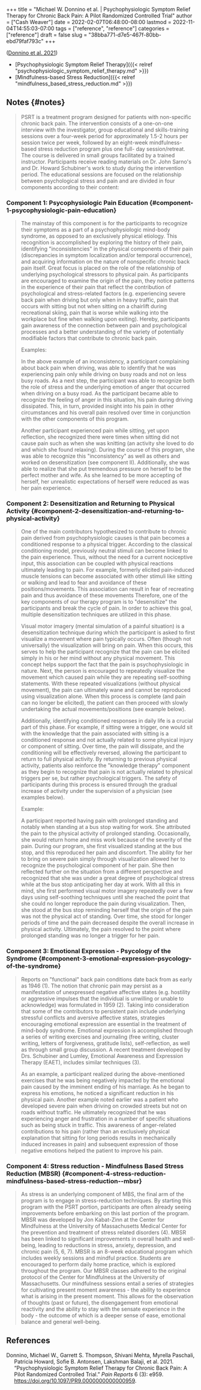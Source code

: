 +++
title = "Michael W. Donnino et al. | Psychophysiologic Symptom Relief Therapy for Chronic Back Pain: A Pilot Randomized Controlled Trial"
author = ["Cash Weaver"]
date = 2022-02-07T06:48:00-08:00
lastmod = 2022-11-04T14:55:03-07:00
tags = ["reference", "reference"]
categories = ["reference"]
draft = false
slug = "38bba771-d7e5-467f-80bb-ebd79faf793c"
+++

(<a href="#citeproc_bib_item_1">Donnino et al. 2021</a>)

-   [Psychophysiologic Symptom Relief Therapy]({{< relref "psychophysiologic_symptom_relief_therapy.md" >}})
-   [Mindfulness-based Stress Reduction]({{< relref "mindfulness_based_stress_reduction.md" >}})


## Notes {#notes}

> PSRT is a treatment program designed for patients with non-specific chronic back pain. The intervention consists of a one-on-one interview with the investigator, group educational and skills-training sessions over a four-week period for approximately 1.5-2 hours per session twice per week, followed by an eight-week mindfulness-based stress reduction program plus one full- day session/retreat. The course is delivered in small groups facilitated by a trained instructor. Participants receive reading materials on Dr. John Sarno's and Dr. Howard Schubiner's work to study during the intervention period. The educational sessions are focused on the relationship between psychological stress and pain and are divided in four components according to their content:


### Component 1: Psycophysiologic Pain Education {#component-1-psycophysiologic-pain-education}

> The mainstay of this component is for the participants to recognize their symptoms as a part of a psychophysiologic mind-body syndrome, as opposed to an exclusively physical etiology. This recognition is accomplished by exploring the history of their pain, identifying "inconsistencies" in the physical components of their pain (discrepancies in symptom localization and/or temporal occurrence), and acquiring information on the nature of nonspecific chronic back pain itself. Great focus is placed on the role of the relationship of underlying psychological stressors to physical pain. As participants are encouraged to examine the origin of the pain, they notice patterns in the experience of their pain that reflect the contribution of psychological and stress-related factors (e.g. experiencing severe back pain when driving but only when in heavy traffic, pain that occurs with sitting but not when sitting on a chairlift during recreational skiing, pain that is worse while walking into the workplace but fine when walking upon exiting). Hereby, participants gain awareness of the connection between pain and psychological processes and a better understanding of the variety of potentially modifiable factors that contribute to chronic back pain.
>
> Examples:
>
> In the above example of an inconsistency, a participant complaining about back pain when driving, was able to identify that he was experiencing pain only while driving on busy roads and not on less busy roads. As a next step, the participant was able to recognize both the role of stress and the underlying emotion of anger that occurred when driving on a busy road. As the participant became able to recognize the feeling of anger in this situation, his pain during driving dissipated. This, in turn, provided insight into his pain in other circumstances and his overall pain resolved over time in conjunction with the other components of this program.
>
> Another participant experienced pain while sitting, yet upon reflection, she recognized there were times when sitting did not cause pain such as when she was knitting (an activity she loved to do and which she found relaxing). During the course of this program, she was able to recognize this "inconsistency" as well as others and worked on desensitization (see component II). Additionally, she was able to realize that she put tremendous pressure on herself to be the perfect mother and wife. As she learned to be more accepting of herself, her unrealistic expectations of herself were reduced as was her pain experience.


### Component 2: Desensitization and Returning to Physical Activity {#component-2-desensitization-and-returning-to-physical-activity}

> One of the main contributors hypothesized to contribute to chronic pain derived from psychophysiologic causes is that pain becomes a conditioned response to a physical trigger. According to the classical conditioning model, previously neutral stimuli can become linked to the pain experience. Thus, without the need for a current nociceptive input, this association can be coupled with physical reactions ultimately leading to pain. For example, formerly elicited pain-induced muscle tensions can become associated with other stimuli like sitting or walking and lead to fear and avoidance of these positions/movements. This association can result in fear of recreating pain and thus avoidance of these movements Therefore, one of the key components of our therapy program is to "desensitize" the participants and break the cycle of pain. In order to achieve this goal, multiple desensitization techniques are utilized in this phase.
>
> Visual motor imagery (mental simulation of a painful situation) is a desensitization technique during which the participant is asked to first visualize a movement where pain typically occurs. Often (though not universally) the visualization will bring on pain. When this occurs, this serves to help the participant recognize that the pain can be elicited simply in his or her mind without any physical movement. This concept helps support the fact that the pain is psychophysiologic in nature. Next, the person is encouraged to repeatedly visualize the movement which caused pain while they are repeating self-soothing statements. With these repeated visualizations (without physical movement), the pain can ultimately wane and cannot be reproduced using visualization alone. When this process is complete (and pain can no longer be elicited), the patient can then proceed with slowly undertaking the actual movements/positions (see example below).
>
> Additionally, identifying conditioned responses in daily life is a crucial part of this phase. For example, if sitting were a trigger, one would sit with the knowledge that the pain associated with sitting is a conditioned response and not actually related to some physical injury or component of sitting. Over time, the pain will dissipate, and the conditioning will be effectively reversed, allowing the participant to return to full physical activity. By returning to previous physical activity, patients also reinforce the "knowledge therapy" component as they begin to recognize that pain is not actually related to physical triggers per se, but rather psychological triggers. The safety of participants during this process is ensured through the gradual increase of activity under the supervision of a physician (see examples below).
>
> Example:
>
> A participant reported having pain with prolonged standing and notably when standing at a bus stop waiting for work. She attributed the pain to the physical activity of prolonged standing. Occasionally, she would return home and miss work because of the severity of the pain. During our program, she first visualized standing at the bus stop, and this reproduced her pain and discomfort. The ability for her to bring on severe pain simply through visualization allowed her to recognize the psychological component of her pain. She then reflected further on the situation from a different perspective and recognized that she was under a great degree of psychological stress while at the bus stop anticipating her day at work. With all this in mind, she first performed visual motor imagery repeatedly over a few days using self-soothing techniques until she reached the point that she could no longer reproduce the pain during visualization. Then, she stood at the bus stop reminding herself that the origin of the pain was not the physical act of standing. Over time, she stood for longer periods of time and the pain decreased despite the overall increase in physical activity. Ultimately, the pain resolved to the point where prolonged standing was no longer a trigger for her pain.


### Component 3: Emotional Expression - Psycology of the Syndrome {#component-3-emotional-expression-psycology-of-the-syndrome}

> Reports on "functional" back pain conditions date back from as early as 1946 (1). The notion that chronic pain may persist as a manifestation of unexpressed negative affective states (e.g. hostility or aggressive impulses that the individual is unwilling or unable to acknowledge) was formulated in 1959 (2). Taking into consideration that some of the contributors to persistent pain include underlying stressful conflicts and aversive affective states, strategies encouraging emotional expression are essential in the treatment of mind-body syndrome. Emotional expression is accomplished through a series of writing exercises and journaling (free writing, cluster writing, letters of forgiveness, gratitude lists), self-reflection, as well as through small group discussion. A recent treatment developed by Drs. Schubiner and Lumley, Emotional Awareness and Expression Therapy (EAET), includes similar techniques (3).
>
> As an example, a participant realized during the above-mentioned exercises that he was being negatively impacted by the emotional pain caused by the imminent ending of his marriage. As he began to express his emotions, he noticed a significant reduction in his physical pain. Another example noted earlier was a patient who developed severe pain when driving on crowded streets but not on roads without traffic. He ultimately recognized that he was experiencing anger and frustration in a number of specific situations such as being stuck in traffic. This awareness of anger-related contributions to his pain (rather than an exclusively physical explanation that sitting for long periods results in mechanically induced increases in pain) and subsequent expression of those negative emotions helped the patient to improve his pain.


### Component 4: Stress reduction - Mindfulness Based Stress Reduction (MBSR) {#component-4-stress-reduction-mindfulness-based-stress-reduction--mbsr}

> As stress is an underlying component of MBS, the final arm of the program is to engage in stress-reduction techniques. By starting this program with the PSRT portion, participants are often already seeing improvements before embarking on this last portion of the program. MBSR was developed by Jon Kabat-Zinn at the Center for Mindfulness at the University of Massachusetts Medical Center for the prevention and treatment of stress related disorders (4). MBSR has been linked to significant improvements in overall health and well-being, leading to reductions in stress, anxiety, depression, and chronic pain (5, 6, 7). MBSR is an 8-week educational program which includes weekly sessions and mindful practice. Students are encouraged to perform daily home practice, which is explored throughout the program. Our MBSR classes adhered to the original protocol of the Center for Mindfulness at the University of Massachusetts. Our mindfulness sessions entail a series of strategies for cultivating present moment awareness - the ability to experience what is arising in the present moment. This allows for the observation of thoughts (past or future), the disengagement from emotional reactivity and the ability to stay with the sensate experience in the body - the outcome of which is a deeper sense of ease, emotional balance and general well-being.

## References

<style>.csl-entry{text-indent: -1.5em; margin-left: 1.5em;}</style><div class="csl-bib-body">
  <div class="csl-entry"><a id="citeproc_bib_item_1"></a>Donnino, Michael W., Garrett S. Thompson, Shivani Mehta, Myrella Paschali, Patricia Howard, Sofie B. Antonsen, Lakshman Balaji, et al. 2021. “Psychophysiologic Symptom Relief Therapy for Chronic Back Pain: A Pilot Randomized Controlled Trial.” <i>Pain Reports</i> 6 (3): e959. <a href="https://doi.org/10.1097/PR9.0000000000000959">https://doi.org/10.1097/PR9.0000000000000959</a>.</div>
</div>

